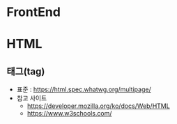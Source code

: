# FrontEnd
# HTML 
## 태그(tag)
+ 표준 : https://html.spec.whatwg.org/multipage/
+ 참고 사이트
  + https://developer.mozilla.org/ko/docs/Web/HTML
  + https://www.w3schools.com/ 